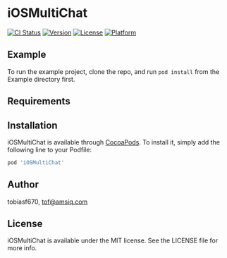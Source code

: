 # iOSMultiChat

[![CI Status](https://img.shields.io/travis/tobiasf670/iOSMultiChat.svg?style=flat)](https://travis-ci.org/tobiasf670/iOSMultiChat)
[![Version](https://img.shields.io/cocoapods/v/iOSMultiChat.svg?style=flat)](https://cocoapods.org/pods/iOSMultiChat)
[![License](https://img.shields.io/cocoapods/l/iOSMultiChat.svg?style=flat)](https://cocoapods.org/pods/iOSMultiChat)
[![Platform](https://img.shields.io/cocoapods/p/iOSMultiChat.svg?style=flat)](https://cocoapods.org/pods/iOSMultiChat)

## Example

To run the example project, clone the repo, and run `pod install` from the Example directory first.

## Requirements

## Installation

iOSMultiChat is available through [CocoaPods](https://cocoapods.org). To install
it, simply add the following line to your Podfile:

```ruby
pod 'iOSMultiChat'
```

## Author

tobiasf670, tof@amsiq.com

## License

iOSMultiChat is available under the MIT license. See the LICENSE file for more info.
